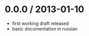 0.0.0 / 2013-01-10
==================

  * first working draft released
  * basic documentation in russian

